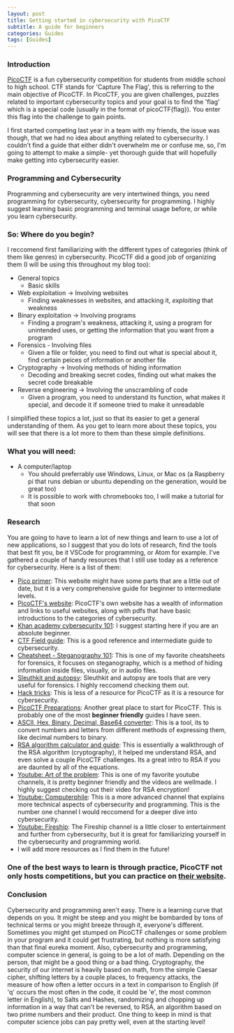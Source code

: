 ```yaml
---
layout: post
title: Getting started in cybersecurity with PicoCTF
subtitle: A guide for beginners
categories: Guides
tags: [Guides]
---
```

### Introduction
[PicoCTF](https://picoctf.org/) is a fun cybersecurity competition for students from middle school to high school. CTF stands for 'Capture The Flag', this is referring to the main objective of PicoCTF. In PicoCTF, you are given challenges, puzzles related to important cybersecurity topics and your goal is to find the 'flag' which is a special code (usually in the format of picoCTF{flag}). You enter this flag into the challenge to gain points. 

I first started competing last year in a team with my friends, the issue was though, that we had no idea about anything related to cybersecurity. I couldn't find a guide that either didn't overwhelm me or confuse me, so, I'm going to attempt to make a simple- yet thorough guide that will hopefully make getting into cybersecurity easier.  
### Programming and Cybersecurity
Programming and cybersecurity are very intertwined things, you need programming for cybersecurity, cybersecurity for programming. I highly suggest learning basic programming and terminal usage before, or while you learn cybersecurity.
### So: Where do you begin?
I reccomend first familiarizing with the different types of categories (think of them like genres) in cybersecurity. PicoCTF did a good job of organizing them (I will be using this throughout my blog too):
- General topics
  - Basic skills
- Web exploitation -> Involving websites
  - Finding weaknesses in websites, and attacking it, *exploiting* that weakness
- Binary exploitation -> Involving programs
  - Finding a program's weakness, attacking it, using a program for unintended uses, or getting the information that you want from a program
- Forensics - Involving files
  - Given a file or folder, you need to find out what is special about it, find certain peices of information or another file
- Cryptography -> Involving methods of hiding information
  - Decoding and breaking secret codes, finding out what makes the secret code breakable
- Reverse engineering -> Involving the unscrambling of code
  - Given a program, you need to understand its function, what makes it special, and decode it if someone tried to make it unreadable

I simplified these topics a lot, just so that its easier to get a general understanding of them. As you get to learn more about these topics, you will see that there is a lot more to them than these simple definitions.
### What you will need:
- A computer/laptop
  - You should preferrably use Windows, Linux, or Mac os (a Raspberry pi that runs debian or ubuntu depending on the generation, would be great too)
  - It is possible to work with chromebooks too, I will make a tutorial for that soon

### Research
You are going to have to learn a lot of new things and learn to use a lot of new applications, so I suggest that you do lots of research, find the tools that best fit you, be it VSCode for programming, or Atom for example.
I've gathered a couple of handy resources that I still use today as a reference for cybersecurity. 
Here is a list of them:
- [Pico primer](https://primer.picoctf.com/): This website might have some parts that are a little out of date, but it is a very comprehensive guide for beginner to intermediate levels.
- [PicoCTF's website](https://picoctf.org/resources): PicoCTF's own website has a wealth of information and links to useful websites, along with pdfs that have basic introductions to the categories of cybersecurity.
- [Khan academy cybersecurity 101](https://www.khanacademy.org/partner-content/nova/nova-labs-topic/cyber/v/cybersecurity-101): I suggest starting here if you are an absolute beginner.
- [CTF Field guide](https://trailofbits.github.io/ctf/): This is a good reference and intermediate guide to cybersecurity.
- [Cheatsheet - Steganography 101](https://pequalsnp-team.github.io/cheatsheet/steganography-101): This is one of my favorite cheatsheets for forensics, it focuses on steganography, which is a method of hiding information inside files, visually, or in audio files.
- [Sleuthkit and autopsy](http://www.sleuthkit.org/): Sleuthkit and autopsy are tools that are very useful for forensics. I highly reccomend checking them out.
- [Hack tricks](https://book.hacktricks.xyz/): This is less of a resource for PicoCTF as it is a resource for cybersecurity.
- [PicoCTF Preparations](https://adamdoupe.com/blog/2013/04/10/picoctf-preparations/): Another great place to start for PicoCTF. This is probably one of the most **beginner friendly** guides I have seen.
- [ASCII, Hex, Binary, Decimal, Base64 converter](https://www.rapidtables.com/convert/number/ascii-hex-bin-dec-converter.html): This is a tool, its to convert numbers and letters from different methods of expressing them, like decimal numbers to binary.
- [RSA algorithm calculator and guide](https://www.cs.drexel.edu/~jpopyack/IntroCS/HW/RSAWorksheet.html): This is essentially a walkthrough of the RSA algorithm (cryptography), it helped me understand RSA, and even solve a couple PicoCTF challenges. Its a great intro to RSA if you are daunted by all of the equations.
- [Youtube: Art of the problem](https://www.youtube.com/user/ArtOfTheProblem): This is one of my favorite youtube channels, it is pretty beginner friendly and the videos are wellmade. I highly suggest checking out their video for RSA encryption! 
- [Youtube: Computerphile](https://www.youtube.com/user/computerphile): This is a more advanced channel that explains more technical aspects of cybersecurity and programming. This is the number one channel I would reccomend for a deeper dive into cybersecurity.
- [Youtube: Fireship](https://www.youtube.com/channel/UCsBjURrPoezykLs9EqgamOA): The Fireship channel is a little closer to entertainment and further from cybersecurity, but it is great for familiarizing yourself in the cybersecurity and programming world.
- I will add more resources as I find them in the future!

### One of the best ways to learn is through practice, PicoCTF not only hosts competitions, but you can practice on [their website](https://play.picoctf.org/practice).

### Conclusion
Cybersecurity and programming aren't easy. There is a learning curve that depends on you. It might be steep and you might be bombarded by tons of technical terms or you might breeze through it, everyone's different. Sometimes you  might get stumped on PicoCTF challenges or some problem in your program and it could get frustrating, but nothing is more satisfying than that final eureka moment. Also, cybersecurity and programming, computer science in general, is going to be a lot of math. Depending on the person, that might be a good thing or a bad thing. Cryptography, the security of our internet is heavily based on math, from the simple Caesar cipher, shifting letters by a couple places, to frequency attacks, the measure of how often a letter occurs in a text in comparison to English (if 'q' occurs the most often in the code, it could be 'e', the most common letter in English), to Salts and Hashes, randomizing and chopping up information in a way that can't be reversed, to RSA, an algorithm based on two prime numbers and their product. One thing to keep in mind is that computer science jobs can pay pretty well, even at the starting level!
